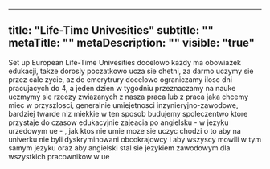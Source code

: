---
title: "Life-Time Univesities"
subtitle: ""
metaTitle: ""
metaDescription: ""
visible: "true"
------

Set up European Life-Time Univesities
docelowo kazdy ma obowiazek edukacji, takze dorosly
poczatkowo ucza sie chetni, za darmo
uczymy sie przez cale zycie, az do emerytrury
docelowo ograniczamy ilosc dni pracujacych do 4, a jeden dzien w tygodniu przeznaczamy na nauke
uczmymy sie rzeczy zwiazanych z nasza praca lub z praca jaka chcemy miec w przyszlosci, generalnie umiejetnosci inzynieryjno-zawodowe, bardziej twarde niz miekkie
w ten sposob budujemy spoleczentwo ktore przystaje do czasow edukacyjnie
zajeacia po angielsku - w jezyku urzedowym ue - , jak ktos nie umie moze sie uczyc
chodzi o to aby na univerku nie byli dyskryminowani obcokrajowcy i aby wszyscy mowili w tym samym jezyku oraz aby angielski stal sie jezykiem zawodowym dla wszystkich pracownikow w ue


